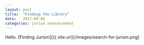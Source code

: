 ```yaml
---
layout: post
title:  "Finding the Library"
date:   2017-09-06
categories: jurism announcement
---
```


Hello. [Finding Jurism][{{ site.url}}/images/search-for-jurism.png]

